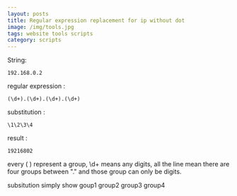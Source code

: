 ```yaml
---
layout: posts
title: Regular expression replacement for ip without dot
image: /img/tools.jpg
tags: website tools scripts
category: scripts
---
```


String:

```
192.168.0.2
```

regular expression :

```
(\d+).(\d+).(\d+).(\d+)
```

substitution :

```
\1\2\3\4
```

result :

```
19216802
```

every ( ) represent a group, \d+ means any digits, all the line mean there are four groups between "." and those group can only be digits.

subsitution simply show goup1 group2 group3 group4
